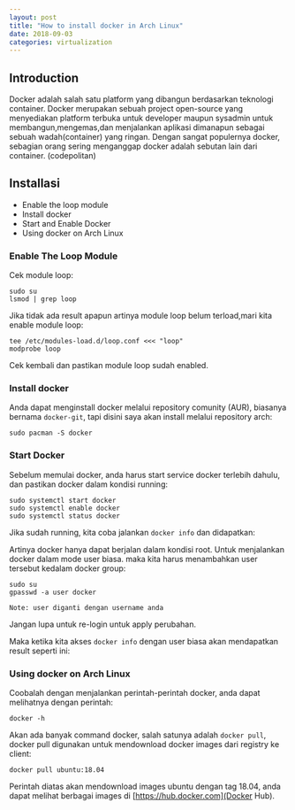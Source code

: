 ```yaml
---
layout: post
title: "How to install docker in Arch Linux"
date: 2018-09-03
categories: virtualization
---
```


## Introduction

Docker adalah salah satu platform yang dibangun berdasarkan teknologi container. Docker merupakan sebuah project open-source yang menyediakan platform terbuka untuk developer maupun sysadmin untuk membangun,mengemas,dan menjalankan aplikasi dimanapun sebagai sebuah wadah(container) yang ringan. Dengan sangat populernya docker, sebagian orang sering menganggap docker adalah sebutan lain dari container. (codepolitan)

## Installasi
- Enable the loop module
- Install docker
- Start and Enable Docker
- Using docker on Arch Linux

### Enable The Loop Module
Cek module loop:
```
sudo su
lsmod | grep loop
```
Jika tidak ada result apapun artinya module loop belum terload,mari kita enable module loop:
```
tee /etc/modules-load.d/loop.conf <<< "loop"
modprobe loop
```

Cek kembali dan pastikan module loop sudah enabled.

### Install docker
Anda dapat menginstall docker melalui repository comunity (AUR), biasanya bernama `docker-git`, tapi disini saya akan install melalui repository arch:
```
sudo pacman -S docker
```

### Start Docker
Sebelum memulai docker, anda harus start service docker terlebih dahulu, dan pastikan docker dalam kondisi running:
```
sudo systemctl start docker
sudo systemctl enable docker
sudo systemctl status docker
```

Jika sudah running, kita coba jalankan `docker info` dan didapatkan:

Artinya docker hanya dapat berjalan dalam kondisi root. Untuk menjalankan docker dalam mode user biasa. maka kita harus menambahkan user tersebut kedalam docker group:
```
sudo su
gpasswd -a user docker
```
`Note: user diganti dengan username anda`

Jangan lupa untuk re-login untuk apply perubahan.

Maka ketika kita akses `docker info` dengan user biasa akan mendapatkan result seperti ini:


### Using docker on Arch Linux
Coobalah dengan menjalankan perintah-perintah docker, anda dapat melihatnya dengan perintah:
```
docker -h
```
Akan ada banyak command docker, salah satunya adalah `docker pull`, docker pull digunakan untuk mendownload docker images dari registry ke client:
```
docker pull ubuntu:18.04
```

Perintah diatas akan mendownload images ubuntu dengan tag 18.04, anda dapat melihat berbagai images di [https://hub.docker.com](Docker Hub).



